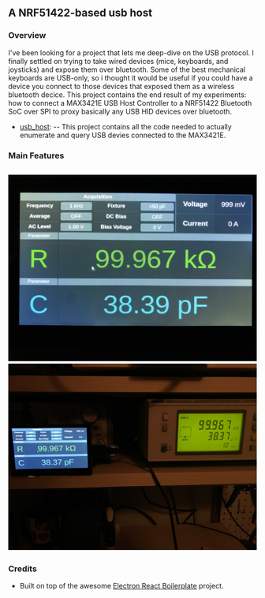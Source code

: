 ## A NRF51422-based usb host ##

### Overview ###

I've been looking for a project that lets me deep-dive on the USB protocol. I finally settled on trying to take wired devices (mice, keyboards, and joysticks) and expose them over bluetooth. Some of the best mechanical keyboards are USB-only, so i thought it would be useful if you could have a device you connect to those devices that exposed them as a wireless bluetooth decice. This project contains the end result of my experiments: how to connect a MAX3421E USB Host Controller to a NRF51422 Bluetooth SoC over SPI to proxy basically any USB HID devices over bluetooth. 


- [usb_host](https://github.com/dretay/usb_host): 
-- This project contains all the code needed to actually enumerate and query USB devies connected to the MAX3421E. 

### Main Features ###
![](https://raw.githubusercontent.com/dretay/pm6306_remote/master/IMG_4582.jpg)
![](https://raw.githubusercontent.com/dretay/pm6306_remote/master/IMG_4586.jpg)
- 

### Credits ###
- Built on top of the awesome [Electron React Boilerplate](https://github.com/electron-react-boilerplate) project.
